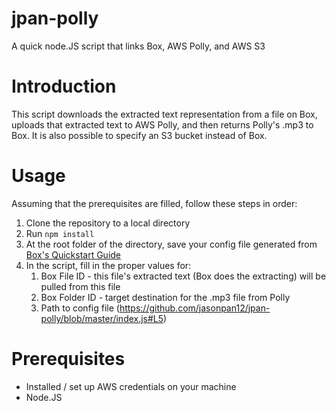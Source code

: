 # jpan-polly
A quick node.JS script that links Box, AWS Polly, and AWS S3

# Introduction
This script downloads the extracted text representation from a file on Box, uploads that extracted text to AWS Polly, and then returns Polly's .mp3 to Box. It is also possible to specify an S3 bucket instead of Box.

# Usage
Assuming that the prerequisites are filled, follow these steps in order:
1. Clone the repository to a local directory
1. Run `npm install`
1. At the root folder of the directory, save your config file generated from [Box's Quickstart Guide](https://developer.box.com/docs/authenticate-with-jwt#section-step-2-generate-configuration)
1. In the script, fill in the proper values for:
   1. Box File ID - this file's extracted text (Box does the extracting) will be pulled from this file
   1. Box Folder ID - target destination for the .mp3 file from Polly
   1. Path to config file (https://github.com/jasonpan12/jpan-polly/blob/master/index.js#L5)
  
# Prerequisites
* Installed / set up AWS credentials on your machine
* Node.JS 

